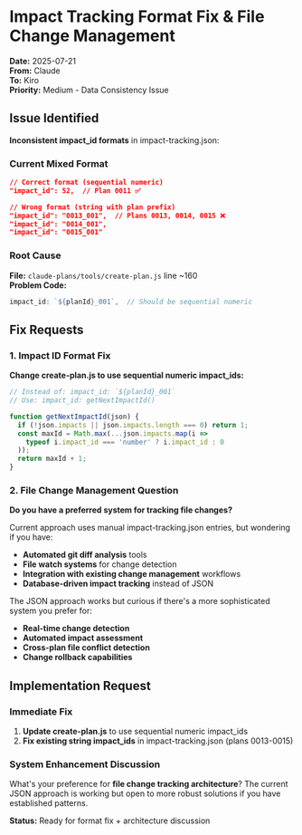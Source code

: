 # Impact Tracking Format Fix & File Change Management
**Date:** 2025-07-21  
**From:** Claude  
**To:** Kiro  
**Priority:** Medium - Data Consistency Issue

## Issue Identified

**Inconsistent impact_id formats** in impact-tracking.json:

### Current Mixed Format
```json
// Correct format (sequential numeric)
"impact_id": 52,  // Plan 0011 ✅

// Wrong format (string with plan prefix) 
"impact_id": "0013_001",  // Plans 0013, 0014, 0015 ❌
"impact_id": "0014_001", 
"impact_id": "0015_001"
```

### Root Cause
**File:** `claude-plans/tools/create-plan.js` line ~160  
**Problem Code:**
```javascript
impact_id: `${planId}_001`,  // Should be sequential numeric
```

## Fix Requests

### 1. Impact ID Format Fix
**Change create-plan.js to use sequential numeric impact_ids:**

```javascript
// Instead of: impact_id: `${planId}_001`
// Use: impact_id: getNextImpactId()

function getNextImpactId(json) {
  if (!json.impacts || json.impacts.length === 0) return 1;
  const maxId = Math.max(...json.impacts.map(i => 
    typeof i.impact_id === 'number' ? i.impact_id : 0
  ));
  return maxId + 1;
}
```

### 2. File Change Management Question

**Do you have a preferred system for tracking file changes?**

Current approach uses manual impact-tracking.json entries, but wondering if you have:
- **Automated git diff analysis** tools
- **File watch systems** for change detection  
- **Integration with existing change management** workflows
- **Database-driven impact tracking** instead of JSON

The JSON approach works but curious if there's a more sophisticated system you prefer for:
- **Real-time change detection**
- **Automated impact assessment** 
- **Cross-plan file conflict detection**
- **Change rollback capabilities**

## Implementation Request

### Immediate Fix
1. **Update create-plan.js** to use sequential numeric impact_ids
2. **Fix existing string impact_ids** in impact-tracking.json (plans 0013-0015)

### System Enhancement Discussion  
What's your preference for **file change tracking architecture**? The current JSON approach is working but open to more robust solutions if you have established patterns.

**Status:** Ready for format fix + architecture discussion